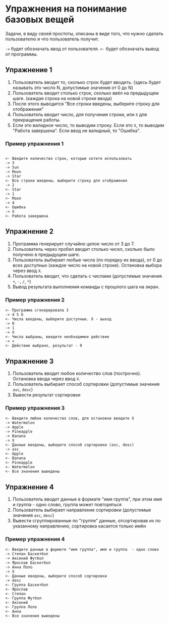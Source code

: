 # Упражнения на понимание базовых вещей

Задачи, в виду своей простоты, описаны в виде того, что нужно сделать пользователю и что пользователь получит.

`->` будет обозначать ввод от пользователя.
`<-` будет обозначать вывод от программы.

## Упражнение 1

1. Пользователь вводит то, сколько строк будет вводить. (здесь будет называть это число N, допустимые значения от 0 до N)
2. Пользователь вводит столько строк, сколько ввёл на предыдущем шаге. (каждая строка на новой строке ввода)
3. После этого выводится "Все строки введены, выберите строку для отображения"
4. Пользователь вводит число, для получения строки, или `X` для прекращения работы.
5. Если это валидное число, то выводим строку. Если это `X`, то выводим "Работа завершена". Если ввод не валидный, то "Ошибка".

### Пример упражнения 1

```plain

<- Введите количество строк, которые хотите использовать
-> 3 
-> Sun
-> Moon
-> Star
<- Все строки введены, выберите строку для отображения
-> 2
<- Star
-> 1
<- Moon
-> 4
<- Ошибка
-> X
<- Работа завершена

```

## Упражнение 2

1. Программа генерирует случайно целое число от 3 до 7.
2. Пользователь через пробел вводит столько чисел, сколько было получено в предыдущем шаге.
3. Пользователь выбирает любые числа (по порядку их ввода), от 0 до всех доступных (каждое число на новой строке). Остановка выбора через ввод `X`.
4. Пользователь вводит, что сделать с числами (допустимые значения `+`, `-`, `/`, `*`)
5. Вывод результата выполнения команды с прошлого шага на экран.

### Пример упражнения 2

```plain
<- Программа сгенерировала 3
-> 4 5 6
<- Числа введены, выберите доступные. X - выход
-> 0
-> 1
-> X
<- Числа выбраны, введите необходимое действие
-> +
<- Действие выбрано, результат - 9

```

## Упражнение 3

1. Пользователь вводит любое количество слов (построчно). Остановка ввода через ввод `X`.
2. Пользователь выбирает способ сортировки (допустимые значения `asc`, `desc`)
3. Вывести результат сортировки

### Пример упражнения 3

```plain
<- Введите любое количество слов, для остановки введите X
-> Watermelon
-> Apple
-> Pineapple
-> Banana
-> X
<- Данные введены, выберите способ сортировки (asc, desc)
-> asc
<- Apple
<- Banana
<- Pineapple
<- Watermelon
<- Все значения выведены
```

## Упражнение 4

1. Пользователь вводит данные в формате "имя группа", при этом имя и группа - одно слово, группа может повторяться
2. Пользователь выбирает направление сортировки (допустимые значения `asc`, `desc`)
3. Вывести сгруппированные по "группе" данные, отсортировав их по указанному направлению, сортировка касается только имён

### Пример упражнения 4

```plain
<- Введите данные в формате "имя группа", имя и группа  - одно слово
-> Степан Баскетбол
-> Аксений Футбол
-> Ярослав Баскетбол
-> Анна Поло
-> X
<- Данные введены, выберите способ сортировки
-> desc
<- Группа Баскетбол
<- Ярослав
<- Степан
<- Группа Футбол
<- Аксений
<- Группа Поло
<- Анна
<- Все значения выведены
```
